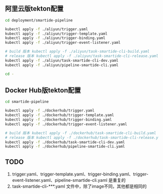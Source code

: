 <!--
 * @Date: 2022-03-10 10:48:37
 * @LastEditors: Jason Chen
 * @LastEditTime: 2022-08-01 11:14:09
 * @FilePath: /cli/Users/jasonchen/projects/smartide/smartide/deployment/smartide-pipeline/readme.md
-->

## 阿里云版tekton配置

``` bash
cd deployment/smartide-pipeline

kubectl apply -f ./aliyun/trigger.yaml
kubectl apply -f ./aliyun/trigger-template.yaml
kubectl apply -f ./aliyun/trigger-binding.yaml
kubectl apply -f ./aliyun/trigger-event-listener.yaml

# build 版本 kubectl apply -f ./aliyun/task-smartide-cli-build.yaml
# release 版本 kubectl apply -f ./aliyun/task-smartide-cli-release.yaml
kubectl apply -f ./aliyun/task-smartide-cli-dev.yaml
kubectl apply -f ./aliyun/pipeline-smartide-cli.yaml

cd -
```


## Docker Hub版tekton配置
``` bash
cd smartide-pipeline

kubectl apply -f ./dockerhub/trigger.yaml
kubectl apply -f ./dockerhub/trigger-template.yaml
kubectl apply -f ./dockerhub/trigger-binding.yaml
kubectl apply -f ./dockerhub/trigger-event-listener.yaml

# build 版本 kubectl apply -f ./dockerhub/task-smartide-cli-build.yaml
# release 版本 kubectl apply -f ./dockerhub/task-smartide-cli-release.yaml
kubectl apply -f ./dockerhub/task-smartide-cli-dev.yaml
kubectl apply -f ./dockerhub/pipeline-smartide-cli.yaml
```

## TODO
1. trigger.yaml、trigger-template.yaml、trigger-binding.yaml、trigger-event-listener.yaml、pipeline-smartide-cli.yaml 是重复的
2. task-smartide-cli-***.yaml 文件中，除了image不同，其他都是相同的
